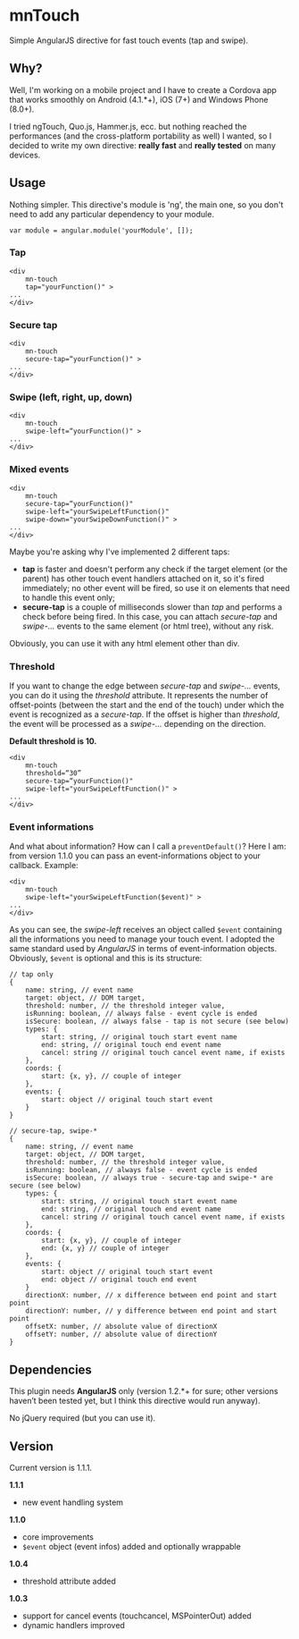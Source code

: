 mnTouch
=======

Simple AngularJS directive for fast touch events (tap and swipe).

## Why?
Well, I'm working on a mobile project and I have to create a Cordova app that works smoothly on Android (4.1.*+), iOS (7+) and Windows Phone (8.0+).

I tried ngTouch, Quo.js, Hammer.js, ecc. but nothing reached the performances (and the cross-platform portability as well) I wanted, so I decided to write my own directive: **really fast** and **really tested** on many devices.

## Usage
Nothing simpler.
This directive's module is 'ng', the main one, so you don't need to add any particular dependency to your module.
	
	var module = angular.module('yourModule', []);


### Tap
	<div 
		mn-touch 
		tap="yourFunction()" >
	...
	</div>


### Secure tap
	<div 
		mn-touch 
		secure-tap=“yourFunction()" >
	...
	</div>


### Swipe (left, right, up, down)
	<div 
		mn-touch 
		swipe-left=“yourFunction()" >
	...
	</div>


### Mixed events
	<div 
		mn-touch 
		secure-tap=“yourFunction()" 
		swipe-left="yourSwipeLeftFunction()" 
		swipe-down="yourSwipeDownFunction()" >
	...
	</div>

Maybe you're asking why I've implemented 2 different taps:
- **tap** is faster and doesn't perform any check if the target element (or the parent) has other touch event handlers attached on it, so it's fired immediately; no other event will be fired, so use it on elements that need to handle this event only;
- **secure-tap** is a couple of milliseconds slower than *tap* and performs a check before being fired. In this case, you can attach *secure-tap* and *swipe-...* events to the same element (or html tree), without any risk.

Obviously, you can use it with any html element other than div.

### Threshold
If you want to change the edge between *secure-tap* and *swipe-…* events, you can do it using the *threshold* attribute. It represents the number of offset-points (between the start and the end of the touch) under which the event is recognized as a *secure-tap*. If the offset is higher than *threshold*, the event will be processed as a *swipe-…* depending on the direction.

**Default threshold is 10.**
	
	<div 
		mn-touch 
		threshold=“30”
		secure-tap=“yourFunction()" 
		swipe-left="yourSwipeLeftFunction()" >
	...
	</div>
	
### Event informations
And what about information? How can I call a `preventDefault()`? Here I am: from version 1.1.0 you can pass an event-informations object to your callback. Example:

	<div 
		mn-touch 
		swipe-left="yourSwipeLeftFunction($event)" >
	...
	</div>

As you can see, the *swipe-left* receives an object called `$event` containing all the informations you need to manage your touch event. I adopted the same standard used by *AngularJS* in terms of event-information objects.
Obviously, `$event` is optional and this is its structure:

	// tap only
	{
		name: string, // event name
		target: object, // DOM target,
		threshold: number, // the threshold integer value,
		isRunning: boolean, // always false - event cycle is ended
		isSecure: boolean, // always false - tap is not secure (see below)
		types: {
			start: string, // original touch start event name
			end: string, // original touch end event name
			cancel: string // original touch cancel event name, if exists
		},
		coords: {
			start: {x, y}, // couple of integer
		},
		events: {
			start: object // original touch start event
		}
	}
	
	// secure-tap, swipe-*
	{		name: string, // event name
		target: object, // DOM target,
		threshold: number, // the threshold integer value,
		isRunning: boolean, // always false - event cycle is ended
		isSecure: boolean, // always true - secure-tap and swipe-* are secure (see below)
		types: {
			start: string, // original touch start event name
			end: string, // original touch end event name
			cancel: string // original touch cancel event name, if exists
		},
		coords: {
			start: {x, y}, // couple of integer
			end: {x, y} // couple of integer
		},
		events: {
			start: object // original touch start event
			end: object // original touch end event
		}
		directionX: number, // x difference between end point and start point
		directionY: number, // y difference between end point and start point
		offsetX: number, // absolute value of directionX
		offsetY: number, // absolute value of directionY
	}


## Dependencies
This plugin needs **AngularJS** only (version 1.2.*+ for sure; other versions haven’t been tested yet, but I think this directive would run anyway).

No jQuery required (but you can use it).

## Version
Current version is 1.1.1.

**1.1.1**
- new event handling system

**1.1.0**
- core improvements
- `$event` object (event infos) added and optionally wrappable

**1.0.4**
- threshold attribute added

**1.0.3**
- support for cancel events (touchcancel, MSPointerOut) added 
- dynamic handlers improved